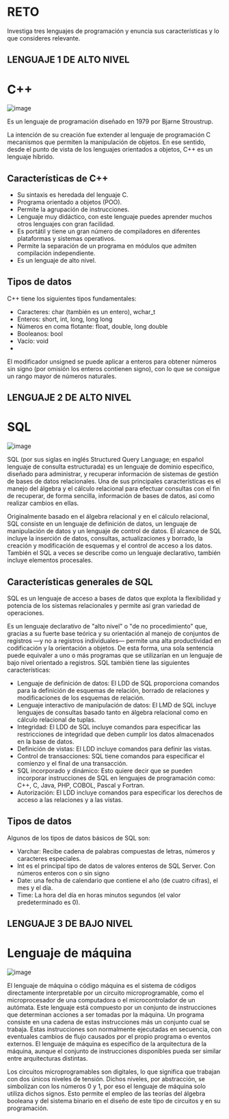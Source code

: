 # RETO
Investiga tres lenguajes de programación y enuncia sus características y lo que consideres relevante.

## LENGUAJE 1 DE ALTO NIVEL

# C++

![image](https://user-images.githubusercontent.com/104279605/166123796-6ec47a24-76d7-45b7-87ff-3182e0b2318d.png)

Es un lenguaje de programación diseñado en 1979 por Bjarne Stroustrup.

La intención de su creación fue extender al lenguaje de programación C mecanismos que permiten la manipulación de objetos. En ese sentido, desde el punto de vista de los lenguajes orientados a objetos, C++ es un lenguaje híbrido.

## Características de C++

* Su sintaxis es heredada del lenguaje C.
* Programa orientado a objetos (POO).
* Permite la agrupación de instrucciones.
* Lenguaje muy didáctico, con este lenguaje puedes aprender muchos otros lenguajes con gran facilidad.
* Es portátil y tiene un gran número de compiladores en diferentes plataformas y sistemas operativos.
* Permite la separación de un programa en módulos que admiten compilación independiente.
* Es un lenguaje de alto nivel.

## Tipos de datos

C++ tiene los siguientes tipos fundamentales:

* Caracteres: char (también es un entero), wchar_t
* Enteros: short, int, long, long long
* Números en coma flotante: float, double, long double
* Booleanos: bool
* Vacío: void
* 
El modificador unsigned se puede aplicar a enteros para obtener números sin signo (por omisión los enteros contienen signo), con lo que se consigue un rango mayor de números naturales.



## LENGUAJE 2 DE ALTO NIVEL

# SQL

![image](https://user-images.githubusercontent.com/104279605/166123785-549031dd-f007-48d0-85fc-2708410d5c3c.png)

SQL (por sus siglas en inglés Structured Query Language; en español lenguaje de consulta estructurada) es un lenguaje de dominio específico, diseñado para administrar, y recuperar información de sistemas de gestión de bases de datos relacionales. Una de sus principales características es el manejo del álgebra y el cálculo relacional para efectuar consultas con el fin de recuperar, de forma sencilla, información de bases de datos, así como realizar cambios en ellas.

Originalmente basado en el álgebra relacional y en el cálculo relacional, SQL consiste en un lenguaje de definición de datos, un lenguaje de manipulación de datos y un lenguaje de control de datos. El alcance de SQL incluye la inserción de datos, consultas, actualizaciones y borrado, la creación y modificación de esquemas y el control de acceso a los datos. También el SQL a veces se describe como un lenguaje declarativo, también incluye elementos procesales.

## Características generales de SQL

SQL es un lenguaje de acceso a bases de datos que explota la flexibilidad y potencia de los sistemas relacionales y permite así gran variedad de operaciones.

Es un lenguaje declarativo de "alto nivel" o "de no procedimiento" que, gracias a su fuerte base teórica y su orientación al manejo de conjuntos de registros —y no a registros individuales— permite una alta productividad en codificación y la orientación a objetos. De esta forma, una sola sentencia puede equivaler a uno o más programas que se utilizarían en un lenguaje de bajo nivel orientado a registros. SQL también tiene las siguientes características:

* Lenguaje de definición de datos: El LDD de SQL proporciona comandos para la definición de esquemas de relación, borrado de relaciones y modificaciones de los esquemas de relación.
* Lenguaje interactivo de manipulación de datos: El LMD de SQL incluye lenguajes de consultas basado tanto en álgebra relacional como en cálculo relacional de tuplas.
* Integridad: El LDD de SQL incluye comandos para especificar las restricciones de integridad que deben cumplir los datos almacenados en la base de datos.
* Definición de vistas: El LDD incluye comandos para definir las vistas.
* Control de transacciones: SQL tiene comandos para especificar el comienzo y el final de una transacción.
* SQL incorporado y dinámico: Esto quiere decir que se pueden incorporar instrucciones de SQL en lenguajes de programación como: C++, C, Java, PHP, COBOL, Pascal y Fortran.
* Autorización: El LDD incluye comandos para especificar los derechos de acceso a las relaciones y a las vistas.

## Tipos de datos

Algunos de los tipos de datos básicos de SQL son:

* Varchar: Recibe cadena de palabras compuestas de letras, números y caracteres especiales.
* Int es el principal tipo de datos de valores enteros de SQL Server. Con números enteros con o sin signo
* Date: una fecha de calendario que contiene el año (de cuatro cifras), el mes y el día.
* Time: La hora del día en horas minutos segundos (el valor predeterminado es 0).



## LENGUAJE 3 DE BAJO NIVEL

# Lenguaje de máquina

![image](https://user-images.githubusercontent.com/104279605/166831553-ed42127e-4248-4311-96dc-64955b0c5b03.png)


El lenguaje de máquina o código máquina es el sistema de códigos directamente interpretable por un circuito microprogramable, como el microprocesador de una computadora o el microcontrolador de un autómata. Este lenguaje está compuesto por un conjunto de instrucciones que determinan acciones a ser tomadas por la máquina. Un programa consiste en una cadena de estas instrucciones más un conjunto cual se trabaja. Estas instrucciones son normalmente ejecutadas en secuencia, con eventuales cambios de flujo causados por el propio programa o eventos externos. El lenguaje de máquina es específico de la arquitectura de la máquina, aunque el conjunto de instrucciones disponibles pueda ser similar entre arquitecturas distintas.

Los circuitos microprogramables son digitales, lo que significa que trabajan con dos únicos niveles de tensión. Dichos niveles, por abstracción, se simbolizan con los números 0 y 1, por eso el lenguaje de máquina solo utiliza dichos signos. Esto permite el empleo de las teorías del álgebra booleana y del sistema binario en el diseño de este tipo de circuitos y en su programación.


